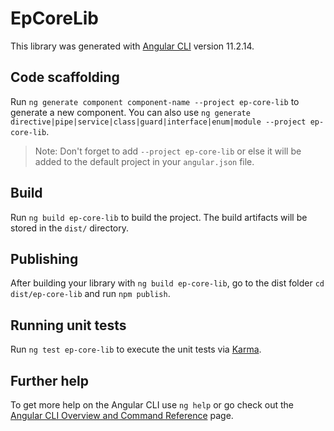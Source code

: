 # EpCoreLib

This library was generated with [Angular CLI](https://github.com/angular/angular-cli) version 11.2.14.

## Code scaffolding

Run `ng generate component component-name --project ep-core-lib` to generate a new component. You can also use `ng generate directive|pipe|service|class|guard|interface|enum|module --project ep-core-lib`.
> Note: Don't forget to add `--project ep-core-lib` or else it will be added to the default project in your `angular.json` file. 

## Build

Run `ng build ep-core-lib` to build the project. The build artifacts will be stored in the `dist/` directory.

## Publishing

After building your library with `ng build ep-core-lib`, go to the dist folder `cd dist/ep-core-lib` and run `npm publish`.

## Running unit tests

Run `ng test ep-core-lib` to execute the unit tests via [Karma](https://karma-runner.github.io).

## Further help

To get more help on the Angular CLI use `ng help` or go check out the [Angular CLI Overview and Command Reference](https://angular.io/cli) page.
